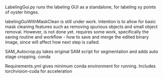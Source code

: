 LabelingGui.py runs the labeling GUI as a standalone, for labeling xy points of oyster hinges.

labelingGuiWithMaskClean is still under work. Intention is to allow for basic mask cleaning features such as removing spurious objects and small object removal.
However, is not done yet. requires some work, specifically the saving routine and workflow - how to save and merge the edited binary image, since will affect how next step is called.  

SAM_Autocrop.py takes original SAM script for segmentation and adds auto stage cropping. 
conda

Requirements.yml gives minimum conda environment for running.  Includes torchvision-cuda for acceleration
